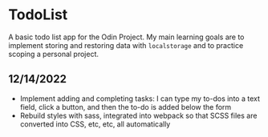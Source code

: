 # TodoList

A basic todo list app for the Odin Project. My main learning goals are to implement storing and restoring data with `localstorage` and to practice scoping a personal project.

## 12/14/2022
- Implement adding and completing tasks: I can type my to-dos into a text field, click a button, and then the to-do is added below the form
- Rebuild styles with sass, integrated into webpack so that SCSS files are converted into CSS, etc, etc, all automatically
